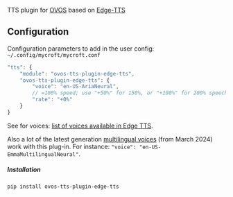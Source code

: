 
TTS plugin for [OVOS](https://openvoiceos.org) based on [Edge-TTS](https://github.com/rany2/edge-tts)

## Configuration
Configuration parameters to add in the user config: `~/.config/mycroft/mycroft.conf`

```javascript
"tts": {
    "module": "ovos-tts-plugin-edge-tts",
    "ovos-tts-plugin-edge-tts": {
        "voice": "en-US-AriaNeural", 
        // =100% speed; use "+50%" for 150%, or "+100%" for 200% speech rate etc for adjusting speed
        "rate": "+0%" 
    }
}
```
See for voices: [list of voices available in Edge TTS](https://gist.github.com/BettyJJ/17cbaa1de96235a7f5773b8690a20462). 

Also a lot of the latest generation [multilingual voices](https://learn.microsoft.com/en-us/azure/ai-services/speech-service/language-support?tabs=tts#multilingual-voices) (from March 2024) work with this plug-in. For instance: `"voice": "en-US-EmmaMultilingualNeural"`.

##### Installation

`pip install ovos-tts-plugin-edge-tts`

